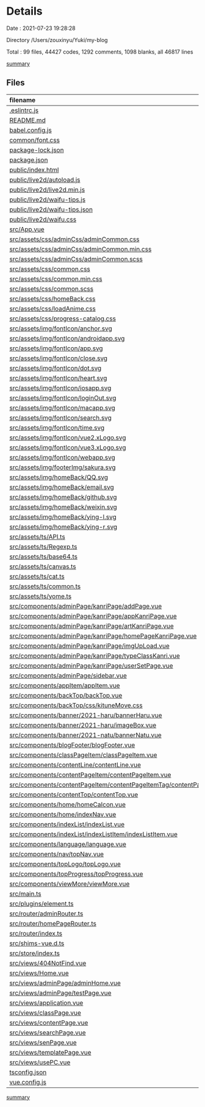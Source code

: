 # Details

Date : 2021-07-23 19:28:28

Directory /Users/zouxinyu/Yuki/my-blog

Total : 99 files,  44427 codes, 1292 comments, 1098 blanks, all 46817 lines

[summary](results.md)

## Files
| filename | language | code | comment | blank | total |
| :--- | :--- | ---: | ---: | ---: | ---: |
| [.eslintrc.js](/.eslintrc.js) | JavaScript | 17 | 7 | 2 | 26 |
| [README.md](/README.md) | Markdown | 19 | 0 | 6 | 25 |
| [babel.config.js](/babel.config.js) | JavaScript | 15 | 7 | 2 | 24 |
| [common/font.css](/common/font.css) | CSS | 20 | 0 | 4 | 24 |
| [package-lock.json](/package-lock.json) | JSON | 36,130 | 0 | 1 | 36,131 |
| [package.json](/package.json) | JSON | 58 | 0 | 1 | 59 |
| [public/index.html](/public/index.html) | HTML | 20 | 16 | 1 | 37 |
| [public/live2d/autoload.js](/public/live2d/autoload.js) | JavaScript | 51 | 14 | 5 | 70 |
| [public/live2d/live2d.min.js](/public/live2d/live2d.min.js) | JavaScript | 1 | 0 | 1 | 2 |
| [public/live2d/waifu-tips.js](/public/live2d/waifu-tips.js) | JavaScript | 276 | 18 | 13 | 307 |
| [public/live2d/waifu-tips.json](/public/live2d/waifu-tips.json) | JSON | 224 | 0 | 1 | 225 |
| [public/live2d/waifu.css](/public/live2d/waifu.css) | CSS | 244 | 0 | 64 | 308 |
| [src/App.vue](/src/App.vue) | Vue | 122 | 12 | 24 | 158 |
| [src/assets/css/adminCss/adminCommon.css](/src/assets/css/adminCss/adminCommon.css) | CSS | 15 | 6 | 4 | 25 |
| [src/assets/css/adminCss/adminCommon.min.css](/src/assets/css/adminCss/adminCommon.min.css) | CSS | 1 | 0 | 1 | 2 |
| [src/assets/css/adminCss/adminCommon.scss](/src/assets/css/adminCss/adminCommon.scss) | SCSS | 17 | 8 | 4 | 29 |
| [src/assets/css/common.css](/src/assets/css/common.css) | CSS | 1 | 0 | 0 | 1 |
| [src/assets/css/common.min.css](/src/assets/css/common.min.css) | CSS | 1 | 0 | 0 | 1 |
| [src/assets/css/common.scss](/src/assets/css/common.scss) | SCSS | 4 | 4 | 2 | 10 |
| [src/assets/css/homeBack.css](/src/assets/css/homeBack.css) | CSS | 52 | 3 | 8 | 63 |
| [src/assets/css/loadAnime.css](/src/assets/css/loadAnime.css) | CSS | 54 | 1 | 7 | 62 |
| [src/assets/css/progress-catalog.css](/src/assets/css/progress-catalog.css) | CSS | 33 | 4 | 7 | 44 |
| [src/assets/img/fontIcon/anchor.svg](/src/assets/img/fontIcon/anchor.svg) | XML | 1 | 0 | 0 | 1 |
| [src/assets/img/fontIcon/androidapp.svg](/src/assets/img/fontIcon/androidapp.svg) | XML | 1 | 0 | 0 | 1 |
| [src/assets/img/fontIcon/app.svg](/src/assets/img/fontIcon/app.svg) | XML | 1 | 0 | 0 | 1 |
| [src/assets/img/fontIcon/close.svg](/src/assets/img/fontIcon/close.svg) | XML | 1 | 0 | 0 | 1 |
| [src/assets/img/fontIcon/dot.svg](/src/assets/img/fontIcon/dot.svg) | XML | 1 | 0 | 0 | 1 |
| [src/assets/img/fontIcon/heart.svg](/src/assets/img/fontIcon/heart.svg) | XML | 1 | 0 | 0 | 1 |
| [src/assets/img/fontIcon/iosapp.svg](/src/assets/img/fontIcon/iosapp.svg) | XML | 1 | 0 | 0 | 1 |
| [src/assets/img/fontIcon/loginOut.svg](/src/assets/img/fontIcon/loginOut.svg) | XML | 1 | 0 | 0 | 1 |
| [src/assets/img/fontIcon/macapp.svg](/src/assets/img/fontIcon/macapp.svg) | XML | 1 | 0 | 0 | 1 |
| [src/assets/img/fontIcon/search.svg](/src/assets/img/fontIcon/search.svg) | XML | 1 | 0 | 0 | 1 |
| [src/assets/img/fontIcon/time.svg](/src/assets/img/fontIcon/time.svg) | XML | 1 | 0 | 0 | 1 |
| [src/assets/img/fontIcon/vue2.xLogo.svg](/src/assets/img/fontIcon/vue2.xLogo.svg) | XML | 1 | 0 | 0 | 1 |
| [src/assets/img/fontIcon/vue3.xLogo.svg](/src/assets/img/fontIcon/vue3.xLogo.svg) | XML | 1 | 0 | 0 | 1 |
| [src/assets/img/fontIcon/webapp.svg](/src/assets/img/fontIcon/webapp.svg) | XML | 1 | 0 | 0 | 1 |
| [src/assets/img/footerImg/sakura.svg](/src/assets/img/footerImg/sakura.svg) | XML | 25 | 0 | 0 | 25 |
| [src/assets/img/homeBack/QQ.svg](/src/assets/img/homeBack/QQ.svg) | XML | 1 | 0 | 0 | 1 |
| [src/assets/img/homeBack/email.svg](/src/assets/img/homeBack/email.svg) | XML | 1 | 0 | 0 | 1 |
| [src/assets/img/homeBack/github.svg](/src/assets/img/homeBack/github.svg) | XML | 1 | 0 | 0 | 1 |
| [src/assets/img/homeBack/weixin.svg](/src/assets/img/homeBack/weixin.svg) | XML | 1 | 0 | 0 | 1 |
| [src/assets/img/homeBack/ying-l.svg](/src/assets/img/homeBack/ying-l.svg) | XML | 1 | 0 | 0 | 1 |
| [src/assets/img/homeBack/ying-r.svg](/src/assets/img/homeBack/ying-r.svg) | XML | 1 | 0 | 0 | 1 |
| [src/assets/ts/API.ts](/src/assets/ts/API.ts) | TypeScript | 2 | 11 | 2 | 15 |
| [src/assets/ts/Regexp.ts](/src/assets/ts/Regexp.ts) | TypeScript | 4 | 6 | 2 | 12 |
| [src/assets/ts/base64.ts](/src/assets/ts/base64.ts) | TypeScript | 14 | 9 | 1 | 24 |
| [src/assets/ts/canvas.ts](/src/assets/ts/canvas.ts) | TypeScript | 93 | 12 | 10 | 115 |
| [src/assets/ts/cat.ts](/src/assets/ts/cat.ts) | TypeScript | 189 | 50 | 26 | 265 |
| [src/assets/ts/common.ts](/src/assets/ts/common.ts) | TypeScript | 108 | 54 | 24 | 186 |
| [src/assets/ts/yome.ts](/src/assets/ts/yome.ts) | TypeScript | 18 | 1 | 2 | 21 |
| [src/components/adminPage/kanriPage/addPage.vue](/src/components/adminPage/kanriPage/addPage.vue) | Vue | 419 | 84 | 54 | 557 |
| [src/components/adminPage/kanriPage/appKanriPage.vue](/src/components/adminPage/kanriPage/appKanriPage.vue) | Vue | 331 | 62 | 39 | 432 |
| [src/components/adminPage/kanriPage/artKanriPage.vue](/src/components/adminPage/kanriPage/artKanriPage.vue) | Vue | 191 | 48 | 24 | 263 |
| [src/components/adminPage/kanriPage/homePageKanriPage.vue](/src/components/adminPage/kanriPage/homePageKanriPage.vue) | Vue | 136 | 24 | 12 | 172 |
| [src/components/adminPage/kanriPage/imgUpLoad.vue](/src/components/adminPage/kanriPage/imgUpLoad.vue) | Vue | 87 | 8 | 13 | 108 |
| [src/components/adminPage/kanriPage/typeClassKanri.vue](/src/components/adminPage/kanriPage/typeClassKanri.vue) | Vue | 297 | 49 | 35 | 381 |
| [src/components/adminPage/kanriPage/userSetPage.vue](/src/components/adminPage/kanriPage/userSetPage.vue) | Vue | 214 | 32 | 35 | 281 |
| [src/components/adminPage/sidebar.vue](/src/components/adminPage/sidebar.vue) | Vue | 82 | 4 | 9 | 95 |
| [src/components/appItem/appItem.vue](/src/components/appItem/appItem.vue) | Vue | 103 | 7 | 14 | 124 |
| [src/components/backTop/backTop.vue](/src/components/backTop/backTop.vue) | Vue | 122 | 34 | 21 | 177 |
| [src/components/backTop/css/kituneMove.css](/src/components/backTop/css/kituneMove.css) | CSS | 301 | 2 | 42 | 345 |
| [src/components/banner/2021-haru/bannerHaru.vue](/src/components/banner/2021-haru/bannerHaru.vue) | Vue | 353 | 44 | 10 | 407 |
| [src/components/banner/2021-haru/imageBox.vue](/src/components/banner/2021-haru/imageBox.vue) | Vue | 36 | 1 | 3 | 40 |
| [src/components/banner/2021-natu/bannerNatu.vue](/src/components/banner/2021-natu/bannerNatu.vue) | Vue | 81 | 23 | 10 | 114 |
| [src/components/blogFooter/blogFooter.vue](/src/components/blogFooter/blogFooter.vue) | Vue | 78 | 0 | 13 | 91 |
| [src/components/classPageItem/classPageItem.vue](/src/components/classPageItem/classPageItem.vue) | Vue | 154 | 15 | 20 | 189 |
| [src/components/contentLine/contentLine.vue](/src/components/contentLine/contentLine.vue) | Vue | 61 | 0 | 10 | 71 |
| [src/components/contentPageItem/contentPageItem.vue](/src/components/contentPageItem/contentPageItem.vue) | Vue | 190 | 22 | 31 | 243 |
| [src/components/contentPageItem/contentPageItemTag/contentPageItemTag.vue](/src/components/contentPageItem/contentPageItemTag/contentPageItemTag.vue) | Vue | 42 | 0 | 6 | 48 |
| [src/components/contentTop/contentTop.vue](/src/components/contentTop/contentTop.vue) | Vue | 109 | 9 | 16 | 134 |
| [src/components/home/homeCaIcon.vue](/src/components/home/homeCaIcon.vue) | Vue | 64 | 0 | 9 | 73 |
| [src/components/home/indexNav.vue](/src/components/home/indexNav.vue) | Vue | 93 | 6 | 13 | 112 |
| [src/components/indexList/indexList.vue](/src/components/indexList/indexList.vue) | Vue | 191 | 39 | 31 | 261 |
| [src/components/indexList/indexListItem/indexListItem.vue](/src/components/indexList/indexListItem/indexListItem.vue) | Vue | 20 | 1 | 7 | 28 |
| [src/components/language/language.vue](/src/components/language/language.vue) | Vue | 133 | 16 | 19 | 168 |
| [src/components/nav/topNav.vue](/src/components/nav/topNav.vue) | Vue | 383 | 61 | 56 | 500 |
| [src/components/topLogo/topLogo.vue](/src/components/topLogo/topLogo.vue) | Vue | 74 | 29 | 13 | 116 |
| [src/components/topProgress/topProgress.vue](/src/components/topProgress/topProgress.vue) | Vue | 58 | 19 | 12 | 89 |
| [src/components/viewMore/viewMore.vue](/src/components/viewMore/viewMore.vue) | Vue | 50 | 0 | 9 | 59 |
| [src/main.ts](/src/main.ts) | TypeScript | 88 | 55 | 25 | 168 |
| [src/plugins/element.ts](/src/plugins/element.ts) | TypeScript | 6 | 0 | 2 | 8 |
| [src/router/adminRouter.ts](/src/router/adminRouter.ts) | TypeScript | 85 | 6 | 1 | 92 |
| [src/router/homePageRouter.ts](/src/router/homePageRouter.ts) | TypeScript | 83 | 6 | 2 | 91 |
| [src/router/index.ts](/src/router/index.ts) | TypeScript | 10 | 6 | 5 | 21 |
| [src/shims-vue.d.ts](/src/shims-vue.d.ts) | TypeScript | 20 | 7 | 2 | 29 |
| [src/store/index.ts](/src/store/index.ts) | TypeScript | 71 | 11 | 2 | 84 |
| [src/views/404NotFind.vue](/src/views/404NotFind.vue) | Vue | 47 | 2 | 6 | 55 |
| [src/views/Home.vue](/src/views/Home.vue) | Vue | 374 | 45 | 45 | 464 |
| [src/views/adminPage/adminHome.vue](/src/views/adminPage/adminHome.vue) | Vue | 76 | 11 | 11 | 98 |
| [src/views/adminPage/testPage.vue](/src/views/adminPage/testPage.vue) | Vue | 69 | 0 | 3 | 72 |
| [src/views/application.vue](/src/views/application.vue) | Vue | 139 | 18 | 21 | 178 |
| [src/views/classPage.vue](/src/views/classPage.vue) | Vue | 159 | 40 | 27 | 226 |
| [src/views/contentPage.vue](/src/views/contentPage.vue) | Vue | 381 | 118 | 70 | 569 |
| [src/views/searchPage.vue](/src/views/searchPage.vue) | Vue | 220 | 19 | 23 | 262 |
| [src/views/senPage.vue](/src/views/senPage.vue) | Vue | 180 | 44 | 25 | 249 |
| [src/views/templatePage.vue](/src/views/templatePage.vue) | Vue | 36 | 4 | 9 | 49 |
| [src/views/usePC.vue](/src/views/usePC.vue) | Vue | 44 | 0 | 6 | 50 |
| [tsconfig.json](/tsconfig.json) | JSON | 28 | 11 | 1 | 40 |
| [vue.config.js](/vue.config.js) | JavaScript | 10 | 7 | 1 | 18 |

[summary](results.md)